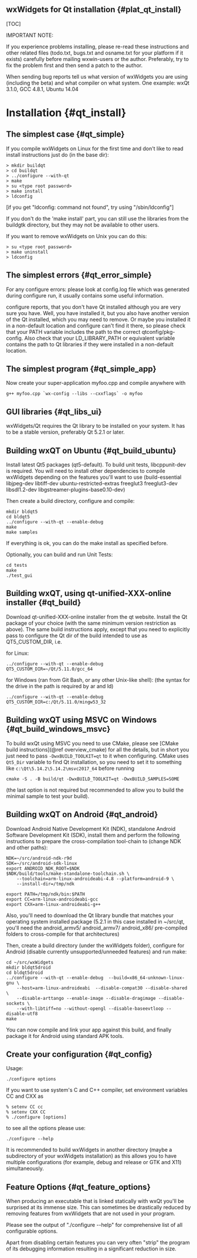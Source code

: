 wxWidgets for Qt installation          {#plat_qt_install}
-----------------------------

[TOC]

IMPORTANT NOTE:

  If you experience problems installing, please re-read these
  instructions and other related files (todo.txt, bugs.txt and
  osname.txt for your platform if it exists) carefully before
  mailing wxwin-users or the author. Preferably, try to fix the
  problem first and then send a patch to the author.

  When sending bug reports tell us what version of wxWidgets you are
  using (including the beta) and what compiler on what system. One
  example: wxQt 3.1.0, GCC 4.8.1, Ubuntu 14.04

Installation                           {#qt_install}
============

The simplest case                      {#qt_simple}
-------------------

If you compile wxWidgets on Linux for the first time and don't like to read
install instructions just do (in the base dir):

    > mkdir buildqt
    > cd buildqt
    > ../configure --with-qt
    > make
    > su <type root password>
    > make install
    > ldconfig

[if you get "ldconfig: command not found", try using "/sbin/ldconfig"]

If you don't do the 'make install' part, you can still use the libraries from
the buildgtk directory, but they may not be available to other users.

If you want to remove wxWidgets on Unix you can do this:

    > su <type root password>
    > make uninstall
    > ldconfig

The simplest errors                    {#qt_error_simple}
---------------------

For any configure errors: please look at config.log file which was generated
during configure run, it usually contains some useful information.

configure reports, that you don't have Qt  installed although you are very
sure you have. Well, you have installed it, but you also have another
version of the Qt installed, which you may need to remove. Or maybe you
installed it in a non-default location and configure can't find it there,
so please check that your PATH variable includes the path to the correct
qtconfig/pkg-config. Also check that your LD_LIBRARY_PATH or equivalent
variable contains the path to Qt libraries if they were installed in a
non-default location.

The simplest program                   {#qt_simple_app}
----------------------

Now create your super-application myfoo.cpp and compile anywhere with

    g++ myfoo.cpp `wx-config --libs --cxxflags` -o myfoo

GUI libraries                          {#qt_libs_ui}
---------------

wxWidgets/Qt requires the Qt library to be installed on your system. It has
to be a stable version, preferably Qt 5.2.1 or later.

Building wxQT on Ubuntu                {#qt_build_ubuntu}
-------------------------

Install latest Qt5 packages (qt5-default). To build unit tests, libcppunit-dev
is required. You will need to install other dependencies to compile wxWidgets
depending on the features you'll want to use (build-essential libjpeg-dev
libtiff-dev ubuntu-restricted-extras freeglut3 freeglut3-dev libsdl1.2-dev
libgstreamer-plugins-base0.10-dev)


Then create a build directory, configure and compile:

    mkdir bldqt5
    cd bldqt5
    ../configure --with-qt --enable-debug
    make
    make samples

If everything is ok, you can do the make install as specified before.

Optionally, you can build and run Unit Tests:

    cd tests
    make
    ./test_gui

Building wxQT, using qt-unified-XXX-online installer {#qt_build}
------------------------------------------------------

Download qt-unified-XXX-online installer from the qt website.
Install the Qt package of your choice (with the same minimum version
restriction as above).
The same build instructions apply, except that you need to explicitly pass
to configure the Qt dir of the build intended to use as QT5_CUSTOM_DIR, i.e.

for Linux:

    ../configure --with-qt --enable-debug QT5_CUSTOM_DIR=~/Qt/5.11.0/gcc_64

for Windows (ran from Git Bash, or any other Unix-like shell):
(the syntax for the drive in the path is required by ar and ld)

    ../configure --with-qt --enable-debug QT5_CUSTOM_DIR=c:/Qt/5.11.0/mingw53_32


Building wxQT using MSVC on Windows               {#qt_build_windows_msvc}
-----------------------------------

To build wxQt using MSVC you need to use CMake, please see
[CMake build instructions](@ref overview_cmake) for all the details, but in
short you just need to pass `-DwxBUILD_TOOLKIT=qt` to it when configuring.
CMake uses `Qt5_Dir` variable to find Qt installation, so you need to set it
to something like `c:\Qt\5.14.2\5.14.2\msvc2017_64` before running

    cmake -S . -B build/qt -DwxBUILD_TOOLKIT=qt -DwxBUILD_SAMPLES=SOME

(the last option is not required but recommended to allow you to build the
minimal sample to test your build).


Building wxQT on Android               {#qt_android}
--------------------------

Download Android Native Development Kit (NDK), standalone Android Software
Development Kit (SDK), install them and perform the following instructions to
prepare the cross-compilation tool-chain to (change NDK and other paths):

    NDK=~/src/android-ndk-r9d
    SDK=~/src/android-sdk-linux
    export ANDROID_NDK_ROOT=$NDK
    $NDK/build/tools/make-standalone-toolchain.sh \
        --toolchain=arm-linux-androideabi-4.8 --platform=android-9 \
        --install-dir=/tmp/ndk

    export PATH=/tmp/ndk/bin:$PATH
    export CC=arm-linux-androideabi-gcc
    export CXX=arm-linux-androideabi-g++


Also, you'll need to download the Qt library bundle that matches your operating
system installed package (5.2.1 in this case installed in ~/src/qt, you'll need
the android_armv5/ android_armv7/ android_x86/ pre-compiled folders to
cross-compile for that architectures)

Then, create a build directory (under the wxWidgets folder), configure for
Android (disable currently unsupported/unneeded features) and run make:

    cd ~/src/wxWidgets
    mkdir bldqt5droid
    cd bldqt5droid
    ../configure --with-qt --enable-debug  --build=x86_64-unknown-linux-gnu \
        --host=arm-linux-androideabi  --disable-compat30 --disable-shared \
        --disable-arttango --enable-image --disable-dragimage --disable-sockets \
        --with-libtiff=no --without-opengl --disable-baseevtloop --disable-utf8
    make

You can now compile and link your app against this build, and finally
package it for Android using standard APK tools.

Create your configuration              {#qt_config}
---------------------------

Usage:

    ./configure options

If you want to use system's C and C++ compiler,
set environment variables CC and CXX as

    % setenv CC cc
    % setenv CXX CC
    % ./configure [options]

to see all the options please use:

    ./configure --help

It is recommended to build wxWidgets in another directory (maybe a
subdirectory of your wxWidgets installation) as this allows you to
have multiple configurations (for example, debug and release or GTK
and X11) simultaneously.

Feature Options                        {#qt_feature_options}
-----------------

When producing an executable that is linked statically with wxQt
you'll be surprised at its immense size. This can sometimes be
drastically reduced by removing features from wxWidgets that
are not used in your program.

Please see the output of "./configure --help" for comprehensive list
of all configurable options.

Apart from disabling certain features you can very often "strip"
the program of its debugging information resulting in a significant
reduction in size.
